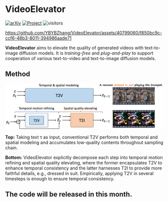 # VideoElevator
[![arXiv](https://img.shields.io/badge/arXiv-2403.05438-b31b1b.svg)](https://arxiv.org/abs/2403.05438)
[![Project](https://img.shields.io/badge/Project-Website-orange)](https://videoelevator.github.io/)
![visitors](https://visitor-badge.laobi.icu/badge?page_id=YBYBZhang/VideoElevator)


https://github.com/YBYBZhang/VideoElevator/assets/40799060/f850bc9c-ccf6-48b3-8011-394986aade71

**VideoElevator** aims to elevate the quality of generated videos with text-to-image diffusion models. It is *training-free* and *plug-and-play* to support cooperation of various text-to-video and text-to-image diffusion models.

## Method

<p align="center">
<img src="assets/introduction.png" width="1080px"/> 
</p>

**Top:** Taking text τ as input, conventional T2V performs both temporal and spatial modeling and accumulates low-quality contents throughout sampling chain.

**Bottom:** VideoElevator explicitly decompose each step into temporal motion refining and spatial quality elevating, where the former encapsulates T2V to enhance temporal consistency and the latter harnesses T2I to provide more faithful details, e.g., dressed in suit. Empirically, applying T2V in several timesteps is enough to ensure temporal consistency.

## The code will be released in this month.
